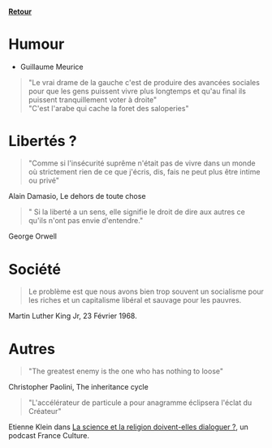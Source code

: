 #### [Retour](../README.md#bibliothèque)

# Humour

- Guillaume Meurice

> "Le vrai drame de la gauche c'est de produire des avancées sociales pour que les gens puissent vivre plus longtemps et qu'au final ils puissent tranquillement voter à droite"  
> "C'est l'arabe qui cache la foret des saloperies"

# Libertés ?

> "Comme si l'insécurité suprême n'était pas de vivre dans un monde où strictement rien de ce que j'écris, dis, fais ne peut plus être intime ou privé"  

Alain Damasio, Le dehors de toute chose
> " Si la liberté a un sens, elle signifie le droit de dire aux autres ce qu'ils n'ont pas envie d'entendre."

George Orwell

# Société
>
> Le problème est que nous avons bien trop souvent un socialisme pour les riches et un capitalisme libéral et sauvage pour les pauvres.

Martin Luther King Jr, 23 Février 1968.

# Autres
>
>"The greatest enemy is the one who has nothing to loose"  

Christopher Paolini, The inheritance cycle
>
> "L'accélérateur de particule a pour anagramme éclipsera l'éclat du Créateur"

Etienne Klein dans [La science et la religion doivent-elles dialoguer ?](https://www.radiofrance.fr/franceculture/podcasts/la-conversation-scientifique/la-science-et-la-religion-doivent-elles-dialoguer-9804518), un podcast France Culture.

